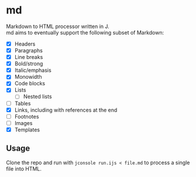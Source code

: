 # md

Markdown to HTML processor written in J.  
md aims to eventually support the following subset of Markdown:

- [x] Headers
- [x] Paragraphs
- [x] Line breaks
- [x] Bold/strong
- [x] Italic/emphasis
- [x] Monowidth
- [x] Code blocks
- [x] Lists
  - [ ] Nested lists
- [ ] Tables
- [x] Links, including with references at the end
- [ ] Footnotes
- [ ] Images
- [x] Templates

## Usage

Clone the repo and run with `jconsole run.ijs < file.md` to process a single file into HTML.

